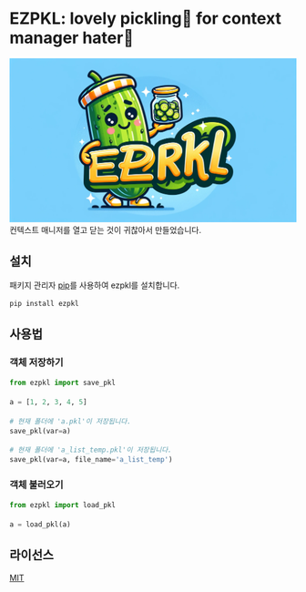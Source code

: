 # EZPKL: lovely pickling🥒 for context manager hater👊

![EZPKL character](https://raw.githubusercontent.com/yesinkim/ezpkl/main/assets/banner.png)
컨텍스트 매니저를 열고 닫는 것이 귀찮아서 만들었습니다.

## 설치

패키지 관리자 [pip](https://pip.pypa.io/en/stable/)를 사용하여 ezpkl를 설치합니다.

```bash
pip install ezpkl
```

## 사용법

### 객체 저장하기

```python
from ezpkl import save_pkl

a = [1, 2, 3, 4, 5]

# 현재 폴더에 'a.pkl'이 저장됩니다.
save_pkl(var=a)

# 현재 폴더에 'a_list_temp.pkl'이 저장됩니다.
save_pkl(var=a, file_name='a_list_temp')
```

### 객체 불러오기

```python
from ezpkl import load_pkl

a = load_pkl(a)
```

## 라이선스

[MIT](https://choosealicense.com/licenses/mit/)

